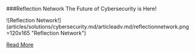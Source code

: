 ###Reflection Network
The Future of  Cybersecurity is Here!

![Reflection Network!] (articles/solutions/cybersecurity.md/articleadv.md/reflectionnetwork.png =120x165 "Reflection Network")

<a href="https://tekmonks.com/products/reflection-network">Read More</a>